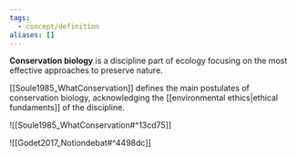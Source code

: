 ```yaml
---
tags:
  - concept/definition
aliases: []
---
```

**Conservation biology** is a discipline part of ecology focusing on the most effective approaches to preserve nature.

[[Soule1985_WhatConservation]] defines the main postulates of conservation biology, acknowledging the [[environmental ethics|ethical fundaments]] of the discipline.

![[Soule1985_WhatConservation#^13cd75]]


![[Godet2017_Notiondebat#^4498dc]]